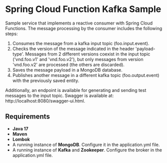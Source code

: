 # Spring Cloud Function Kafka Sample

Sample service that implements a reactive consumer with Spring Cloud Functions. The message processing by the consumer includes the following steps:

1. Consumes the message from a kafka input topic (foo.input.event).
2. Checks the version of the message indicated in the header 'payload-type'. Messages from 2 different versions coexist in the input topic ('vnd.foo.v1' and 'vnd.foo.v2'), but only
   messages from version 'vnd.foo.v2' are processed (the others are discarded).
3. Saves the message payload in a MongoDB database.
4. Publishes another message in a different kafka topic (foo.output.event) with the previously saved entity.

Additionally, an endpoint is available for generating and sending test messages to the input topic. Swagger is available at: http://localhost:8080/swagger-ui.html.

## Requirements

- **Java 17**
- **Maven**
- **Lombok**
- A running instance of **MongoDB**. Configure it in the application.yml file.
- A running instance of **Kafka** and **Zookeeper**. Configure the broker in the application.yml file.
